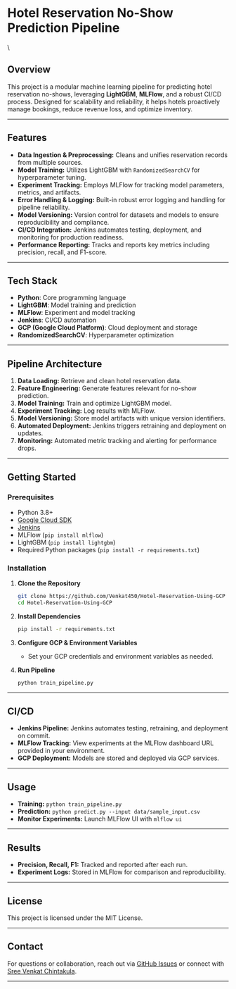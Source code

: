 
# Hotel Reservation No-Show Prediction Pipeline

\

## Overview

This project is a modular machine learning pipeline for predicting hotel reservation no-shows, leveraging **LightGBM**, **MLFlow**, and a robust CI/CD process. Designed for scalability and reliability, it helps hotels proactively manage bookings, reduce revenue loss, and optimize inventory.

---

## Features

- **Data Ingestion & Preprocessing:** Cleans and unifies reservation records from multiple sources.
- **Model Training:** Utilizes LightGBM with `RandomizedSearchCV` for hyperparameter tuning.
- **Experiment Tracking:** Employs MLFlow for tracking model parameters, metrics, and artifacts.
- **Error Handling & Logging:** Built-in robust error logging and handling for pipeline reliability.
- **Model Versioning:** Version control for datasets and models to ensure reproducibility and compliance.
- **CI/CD Integration:** Jenkins automates testing, deployment, and monitoring for production readiness.
- **Performance Reporting:** Tracks and reports key metrics including precision, recall, and F1-score.

---

## Tech Stack

- **Python**: Core programming language
- **LightGBM**: Model training and prediction
- **MLFlow**: Experiment and model tracking
- **Jenkins**: CI/CD automation
- **GCP (Google Cloud Platform)**: Cloud deployment and storage
- **RandomizedSearchCV**: Hyperparameter optimization

---

## Pipeline Architecture

1. **Data Loading:** Retrieve and clean hotel reservation data.
2. **Feature Engineering:** Generate features relevant for no-show prediction.
3. **Model Training:** Train and optimize LightGBM model.
4. **Experiment Tracking:** Log results with MLFlow.
5. **Model Versioning:** Store model artifacts with unique version identifiers.
6. **Automated Deployment:** Jenkins triggers retraining and deployment on updates.
7. **Monitoring:** Automated metric tracking and alerting for performance drops.

---

## Getting Started

### Prerequisites

- Python 3.8+
- [Google Cloud SDK](https://cloud.google.com/sdk)
- [Jenkins](https://jenkins.io)
- MLFlow (`pip install mlflow`)
- LightGBM (`pip install lightgbm`)
- Required Python packages (`pip install -r requirements.txt`)

### Installation

1. **Clone the Repository**
    ```sh
    git clone https://github.com/Venkat450/Hotel-Reservation-Using-GCP
    cd Hotel-Reservation-Using-GCP
    ```

2. **Install Dependencies**
    ```sh
    pip install -r requirements.txt
    ```

3. **Configure GCP & Environment Variables**
    - Set your GCP credentials and environment variables as needed.

4. **Run Pipeline**
    ```sh
    python train_pipeline.py
    ```

---

## CI/CD

- **Jenkins Pipeline:** Jenkins automates testing, retraining, and deployment on commit.
- **MLFlow Tracking:** View experiments at the MLFlow dashboard URL provided in your environment.
- **GCP Deployment:** Models are stored and deployed via GCP services.

---

## Usage

- **Training:** `python train_pipeline.py`
- **Prediction:** `python predict.py --input data/sample_input.csv`
- **Monitor Experiments:** Launch MLFlow UI with `mlflow ui`

---

## Results

- **Precision, Recall, F1:** Tracked and reported after each run.
- **Experiment Logs:** Stored in MLFlow for comparison and reproducibility.

---

## License

This project is licensed under the MIT License.

---

## Contact

For questions or collaboration, reach out via [GitHub Issues](https://github.com/Venkat450/Hotel-Reservation-Using-GCP/issues) or connect with [Sree Venkat Chintakula](mailto:sreevenkat450@gmail.com).

---

